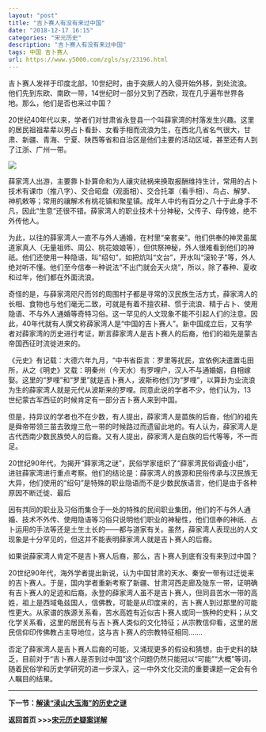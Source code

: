 ```yaml
---
layout: "post"
title: "吉卜赛人有没有来过中国"
date: "2018-12-17 16:15"
categories: "宋元历史"
description: "吉卜赛人有没有来过中国"
tags: 中国 吉卜赛人
url: https://www.y5000.com/zgls/sy/23196.html
---
```






吉卜赛人发祥于印度北部，10世纪时，由于突厥人的入侵开始外移，到处流浪。他们先到东欧、南欧一带，14世纪时一部分又到了西欧，现在几乎遍布世界各地。那么，他们是否也来过中国？

20世纪40年代以来，学者们对甘肃省永登县一个叫薛家湾的村落发生兴趣。这里的居民祖祖辈辈以男占卜看卦、女看手相而流浪为生，在西北几省名气很大，甘肃、新疆、青海、宁夏、陕西等省和自治区是他们主要的活动区域，甚至还有人到了江浙、广州一带。

![](https://img.y5000.com/uploads/allimg/170630/8-1F6301KJU20.png)

薛家湾人出游，主要靠卜卦算命和为人禳灾祛祸来换取报酬维持生计，常用的占卜技术有课巾（推八字）、交合昭盘（观面相）、交合托罩（看手相）、鸟占、解梦、神机敕等；常用的禳解术有桃花镇和聚星镇。成年人中约有百分之八十于此身手不凡，因此“生意”还很不错。薛家湾人的职业技术十分神秘，父传子、母传媳，绝不外传他人。

为此，以往的薛家湾人一直不与外人通婚，在村里“亲套亲”。他们供奉的神灵虽属道家真人（无量祖师、周公、桃花娘娘等），但供祭神秘，外人很难看到他们的神祇。他们还使用一种隐语，叫“绍句”，如把炕叫“文台”，开水叫“滚轮子”等，外人绝对听不懂。他们至今信奉一种说法“不出门就会天火烧”，所以，除了春种、夏收和过年，他们都在外面流浪。

奇怪的是，与薛家湾咫尺而邻的周围村子都是寻常的汉民族生活方式，薛家湾人的长相、食物也与他们毫无二致，可就是有着不擅农耕、惯于流浪、精于占卜、使用隐语、不与外人通婚等奇特习俗。这一罕见的人文现象不能不引起人们的注意。因此，40年代就有人撰文称薛家湾人是“中国的吉卜赛人”。新中国成立后，又有学者对薛家湾的历史进行考证，断言薛家湾人是吉卜赛人的后裔，他们的祖先是蒙古帝国西征时流徙进来的。

《元史》有记载：大德六年九月，“中书省臣言：罗里等扰民，宜依例决遣置屯田所，从之《明史》又载：明秦州（今天水）有罗哩户，汉人不与通婚姻，自相嫁娶。这里的“罗哩”和“罗里”就是吉卜赛人，波斯称他们为“罗哩”，以算卦为业流浪为生的薛家湾人就是元代从波斯来的罗哩。同意此说的学者不少，他们认为，13世纪蒙古军西征的时候肯定有一部分吉卜赛人来到中国。

但是，持异议的学者也不在少数，有人提出，薛家湾人是苗族的后裔，他们的袓先是舜帝带领三苗去敦煌三危一带的时候路过而遗留此地的。有人认为，薛家湾人是古代西南少数民族熒人的后裔。又有人提出，薛家湾人是白族的后代等等，不一而足。

20世纪90年代，为揭开“薛家湾之谜”，民俗学家组织了“薛家湾民俗调査小组”，进驻薛家湾进行重点考察。他们的结论是：薛家湾人的族源和民俗传承与汉民族无大异，他们使用的“绍句”是特殊的职业隐语而不是少数民族语言，他们是由于各种原因不断迁徙、最后

因有共同的职业及习俗而集合于一处的特殊的民间职业集团，他们的不与外人通婚、技术不外传、使用隐语等习俗只说明他们职业的神秘性，他们信奉的神祇、占卜运用的手法等还是土生土长的——都与道家有关。虽然，薛家湾人表现出的人文现象是十分罕见的，但这并不能表明薛家湾人就是吉卜赛人的后裔。

如果说薛家湾人肯定不是吉卜赛人后裔，那么，吉卜赛人到底有没有来到过中国？

20世纪90年代，海外学者提出新说，认为中国甘肃的天水、秦安一带有过迁徙来的吉卜赛人。于是，国内学者重新考察了新疆、甘肃河西走廊及陇东一带，证明确有吉卜赛人的足迹和后裔。永登的薛家湾人虽不是吉卜赛人，但同县苦水一带的高姓，祖上是西域龟兹国人，信佛教，可能是从印度来的，吉卜赛人到过那里的可能性更大。从家谱的族源关系看，苦水高姓有近似吉卜赛人或同一族种的史料；从文化学关系看，这里的居民有与吉卜赛人类似的文化特征；从宗教信仰看，这里的居民信仰印传佛教占主导地位，这与吉卜赛人的宗教特征相同.……

否定了薛家湾人是吉卜赛人后裔的可能，又涌现更多的假设和猜想，由于史料的缺乏，目前对于“吉卜赛人是否到过中国”这个问题仍然只能冠以“可能”“大概”等词，随着民俗学和历史学研究的进一步深入，这一中外文化交流的重要课题一定会有令人瞩目的结果。

* * *

**下一节：[解读“渎山大玉海”的历史之谜](https://www.y5000.com/zgls/sy/23197.html)**

**返回首页 >>>[宋元历史疑案详解](https://www.y5000.com/zgls/sy/23199.html)**
